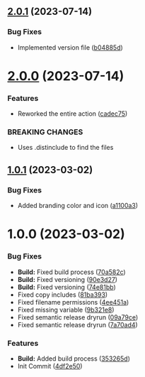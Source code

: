 ## [2.0.1](https://github.com/oblakstudio/action-pack-wp-plugin/compare/v2.0.0...v2.0.1) (2023-07-14)


### Bug Fixes

* Implemented version file ([b04885d](https://github.com/oblakstudio/action-pack-wp-plugin/commit/b04885d54bf32a2cd89b7204abdd05142422253e))

# [2.0.0](https://github.com/oblakstudio/action-pack-wp-plugin/compare/v1.0.1...v2.0.0) (2023-07-14)


### Features

* Reworked the entire action ([cadec75](https://github.com/oblakstudio/action-pack-wp-plugin/commit/cadec75a08ba2173d5c6d18cad539b778b753614))


### BREAKING CHANGES

* Uses .distinclude to find the files

## [1.0.1](https://github.com/oblakstudio/action-pack-wp-plugin/compare/v1.0.0...v1.0.1) (2023-03-02)


### Bug Fixes

* Added branding color and icon ([a1100a3](https://github.com/oblakstudio/action-pack-wp-plugin/commit/a1100a344da7602bd570f391c11461ea40cda14a))

# 1.0.0 (2023-03-02)


### Bug Fixes

* **Build:** Fixed build process ([70a582c](https://github.com/oblakstudio/action-pack-wp-plugin/commit/70a582c8f5e37864ae5c2bb29ed7c1de10f9322f))
* **Build:** Fixed versioning ([90e3d27](https://github.com/oblakstudio/action-pack-wp-plugin/commit/90e3d27a88c55c2093fa72fbd9691ed3a12e280e))
* **Build:** Fixed versioning ([74e81bb](https://github.com/oblakstudio/action-pack-wp-plugin/commit/74e81bbfde77f569c815a14058cd52aabe7da8b9))
* Fixed copy includes ([81ba393](https://github.com/oblakstudio/action-pack-wp-plugin/commit/81ba3936a79de84b3ac1b506007e1c167c5fd870))
* Fixed filename permissions ([4ee451a](https://github.com/oblakstudio/action-pack-wp-plugin/commit/4ee451abbea94a1620bc4ca607c976d56a4df36a))
* Fixed missing variable ([9b321e8](https://github.com/oblakstudio/action-pack-wp-plugin/commit/9b321e8ef434a591e55b0f9b405561b0ea331976))
* Fixed semantic release dryrun ([09a79ce](https://github.com/oblakstudio/action-pack-wp-plugin/commit/09a79ced901fb592f717076525022d49a956b2d5))
* Fixed semantic release dryrun ([7a70ad4](https://github.com/oblakstudio/action-pack-wp-plugin/commit/7a70ad45fba2e17023d012d1812e2bccd38b1aab))


### Features

* **Build:** Added build process ([353265d](https://github.com/oblakstudio/action-pack-wp-plugin/commit/353265d5e6a57d3a5c25e1e9d9f8fc13a2a5e56b))
* Init Commit ([4df2e50](https://github.com/oblakstudio/action-pack-wp-plugin/commit/4df2e50a543b06a2dfffe18037ece83dd4ae3d34))
